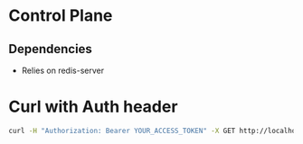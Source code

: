 # Control Plane

## Dependencies

- Relies on redis-server

# Curl with Auth header

```bash
curl -H "Authorization: Bearer YOUR_ACCESS_TOKEN" -X GET http://localhost:8000/healthz/auth
```

